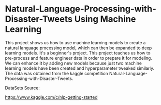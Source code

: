 # Natural-Language-Processing-with-Disaster-Tweets Using Machine Learning

This project shows us how to use machine learning models to create a natural language processing model, which can then be expanded to deep learning models. It's a beginner's project. This project teaches us how to pre-process and feature engineer data in order to prepare it for modeling. We can enhance it by adding new models because just two machine learning models have been created and hyperparameter tweaked similarly. The data was obtained from the kaggle competition Natural-Language-Processing-with-Disaster-Tweets.

DataSets Source:

https://www.kaggle.com/c/nlp-getting-started
